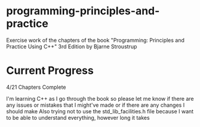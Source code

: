 # programming-principles-and-practice
Exercise work of the chapters of the book "Programming: Principles and Practice Using C++" 3rd Edition by Bjarne Stroustrup
# Current Progress
4/21 Chapters Complete

I'm learning C++ as I go through the book so please let me know if there are any issues or mistakes that I might've made or if there are any changes I should make
Also trying not to use the std_lib_facilities.h file because I want to be able to understand everything, however long it takes
